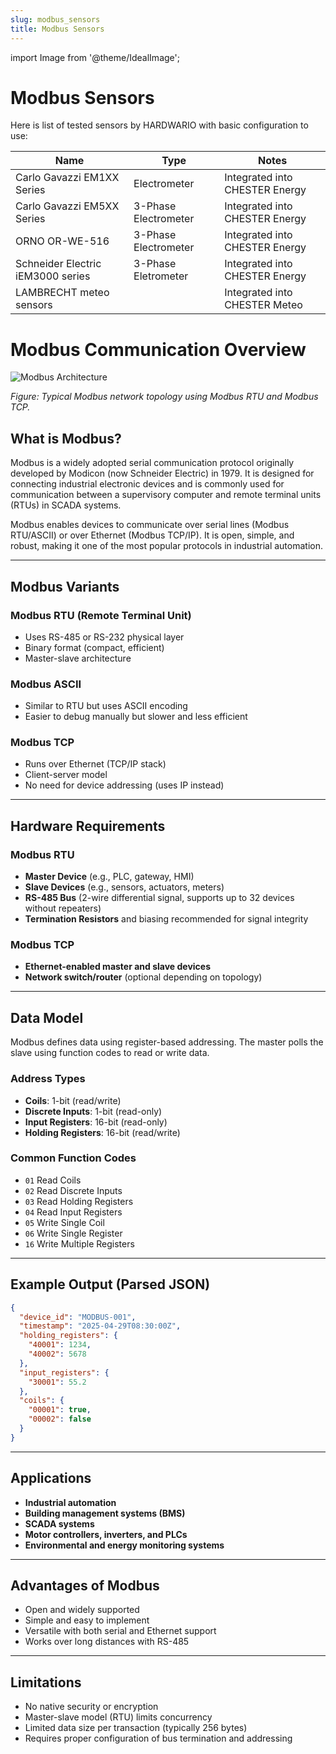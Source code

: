 ```yaml
---
slug: modbus_sensors
title: Modbus Sensors
---
```


import Image from '@theme/IdealImage';

# Modbus Sensors

Here is list of tested sensors by HARDWARIO with basic configuration to use:

| Name                              | Type                 | Notes                          |
|-----------------------------------|----------------------|--------------------------------|
| Carlo Gavazzi EM1XX Series        | Electrometer         | Integrated into CHESTER Energy |
| Carlo Gavazzi EM5XX Series        | 3-Phase Electrometer | Integrated into CHESTER Energy |
| ORNO OR-WE-516                    | 3-Phase Electrometer | Integrated into CHESTER Energy |
| Schneider Electric iEM3000 series | 3-Phase Eletrometer  | Integrated into CHESTER Energy |
| LAMBRECHT meteo sensors           |                      | Integrated into CHESTER Meteo  |

# Modbus Communication Overview

![Modbus Architecture](https://upload.wikimedia.org/wikipedia/commons/thumb/6/6d/Modbus_TCP_IP_Ethernet_network_diagram.png/800px-Modbus_TCP_IP_Ethernet_network_diagram.png)

*Figure: Typical Modbus network topology using Modbus RTU and Modbus TCP.*

## What is Modbus?

Modbus is a widely adopted serial communication protocol originally developed by Modicon (now Schneider Electric) in 1979. It is designed for connecting industrial electronic devices and is commonly used for communication between a supervisory computer and remote terminal units (RTUs) in SCADA systems.

Modbus enables devices to communicate over serial lines (Modbus RTU/ASCII) or over Ethernet (Modbus TCP/IP). It is open, simple, and robust, making it one of the most popular protocols in industrial automation.

---

## Modbus Variants

### Modbus RTU (Remote Terminal Unit)
- Uses RS-485 or RS-232 physical layer
- Binary format (compact, efficient)
- Master-slave architecture

### Modbus ASCII
- Similar to RTU but uses ASCII encoding
- Easier to debug manually but slower and less efficient

### Modbus TCP
- Runs over Ethernet (TCP/IP stack)
- Client-server model
- No need for device addressing (uses IP instead)

---

## Hardware Requirements

### Modbus RTU
- **Master Device** (e.g., PLC, gateway, HMI)
- **Slave Devices** (e.g., sensors, actuators, meters)
- **RS-485 Bus** (2-wire differential signal, supports up to 32 devices without repeaters)
- **Termination Resistors** and biasing recommended for signal integrity

### Modbus TCP
- **Ethernet-enabled master and slave devices**
- **Network switch/router** (optional depending on topology)

---

## Data Model

Modbus defines data using register-based addressing. The master polls the slave using function codes to read or write data.

### Address Types
- **Coils**: 1-bit (read/write)
- **Discrete Inputs**: 1-bit (read-only)
- **Input Registers**: 16-bit (read-only)
- **Holding Registers**: 16-bit (read/write)

### Common Function Codes
- `01` Read Coils
- `02` Read Discrete Inputs
- `03` Read Holding Registers
- `04` Read Input Registers
- `05` Write Single Coil
- `06` Write Single Register
- `16` Write Multiple Registers

---

## Example Output (Parsed JSON)
```json
{
  "device_id": "MODBUS-001",
  "timestamp": "2025-04-29T08:30:00Z",
  "holding_registers": {
    "40001": 1234,
    "40002": 5678
  },
  "input_registers": {
    "30001": 55.2
  },
  "coils": {
    "00001": true,
    "00002": false
  }
}
```

---

## Applications

- **Industrial automation**
- **Building management systems (BMS)**
- **SCADA systems**
- **Motor controllers, inverters, and PLCs**
- **Environmental and energy monitoring systems**

---

## Advantages of Modbus

- Open and widely supported
- Simple and easy to implement
- Versatile with both serial and Ethernet support
- Works over long distances with RS-485

---

## Limitations

- No native security or encryption
- Master-slave model (RTU) limits concurrency
- Limited data size per transaction (typically 256 bytes)
- Requires proper configuration of bus termination and addressing
